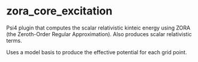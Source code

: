 # zora_core_excitation

Psi4 plugin that computes the scalar relativistic kinteic energy using ZORA (the Zeroth-Order Regular Approximation). Also produces scalar relativistic terms.

Uses a model basis to produce the effective potential for each grid point.

